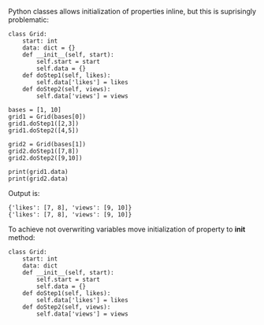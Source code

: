 Python classes  allows initialization of properties inline, but this is suprisingly problematic:


```
class Grid:
    start: int
    data: dict = {}
    def __init__(self, start):
        self.start = start
        self.data = {}
    def doStep1(self, likes):
        self.data['likes'] = likes
    def doStep2(self, views):
        self.data['views'] = views

bases = [1, 10]
grid1 = Grid(bases[0])
grid1.doStep1([2,3])
grid1.doStep2([4,5])

grid2 = Grid(bases[1])
grid2.doStep1([7,8])
grid2.doStep2([9,10])

print(grid1.data)
print(grid2.data)
```
Output is: 
```
{'likes': [7, 8], 'views': [9, 10]}
{'likes': [7, 8], 'views': [9, 10]}
```

To achieve not overwriting variables move initialization of property to __init__ method:
```
class Grid:
    start: int
    data: dict 
    def __init__(self, start):
        self.start = start
        self.data = {}
    def doStep1(self, likes):
        self.data['likes'] = likes
    def doStep2(self, views):
        self.data['views'] = views
```
